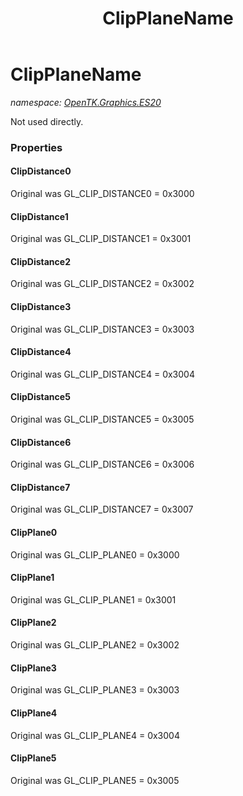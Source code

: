 ﻿---
title: ClipPlaneName
---

# ClipPlaneName
_namespace: [OpenTK.Graphics.ES20](N-OpenTK.Graphics.ES20.html)_

Not used directly.



### Properties

#### ClipDistance0
Original was GL_CLIP_DISTANCE0 = 0x3000
#### ClipDistance1
Original was GL_CLIP_DISTANCE1 = 0x3001
#### ClipDistance2
Original was GL_CLIP_DISTANCE2 = 0x3002
#### ClipDistance3
Original was GL_CLIP_DISTANCE3 = 0x3003
#### ClipDistance4
Original was GL_CLIP_DISTANCE4 = 0x3004
#### ClipDistance5
Original was GL_CLIP_DISTANCE5 = 0x3005
#### ClipDistance6
Original was GL_CLIP_DISTANCE6 = 0x3006
#### ClipDistance7
Original was GL_CLIP_DISTANCE7 = 0x3007
#### ClipPlane0
Original was GL_CLIP_PLANE0 = 0x3000
#### ClipPlane1
Original was GL_CLIP_PLANE1 = 0x3001
#### ClipPlane2
Original was GL_CLIP_PLANE2 = 0x3002
#### ClipPlane3
Original was GL_CLIP_PLANE3 = 0x3003
#### ClipPlane4
Original was GL_CLIP_PLANE4 = 0x3004
#### ClipPlane5
Original was GL_CLIP_PLANE5 = 0x3005

